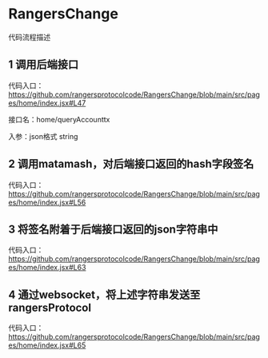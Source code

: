 # RangersChange

代码流程描述
## 1 调用后端接口
代码入口：https://github.com/rangersprotocolcode/RangersChange/blob/main/src/pages/home/index.jsx#L47

接口名：home/queryAccounttx

入参：json格式 string

## 2 调用matamash，对后端接口返回的hash字段签名
代码入口： https://github.com/rangersprotocolcode/RangersChange/blob/main/src/pages/home/index.jsx#L56

## 3 将签名附着于后端接口返回的json字符串中
代码入口：https://github.com/rangersprotocolcode/RangersChange/blob/main/src/pages/home/index.jsx#L63

## 4 通过websocket，将上述字符串发送至rangersProtocol
代码入口：https://github.com/rangersprotocolcode/RangersChange/blob/main/src/pages/home/index.jsx#L65
